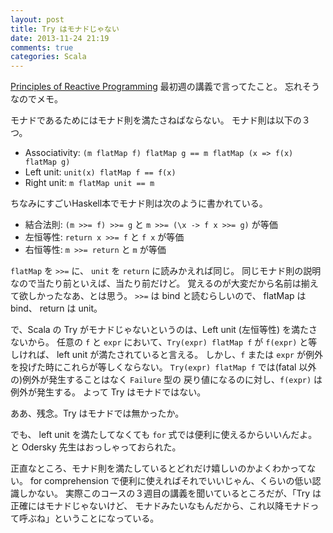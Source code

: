 ```yaml
---
layout: post
title: Try はモナドじゃない
date: 2013-11-24 21:19
comments: true
categories: Scala
---
```


[Principles of Reactive Programming](https://www.coursera.org/course/reactive)
最初週の講義で言ってたこと。
忘れそうなのでメモ。

<!-- more -->

モナドであるためにはモナド則を満たさねばならない。
モナド則は以下の３つ。

* Associativity: `(m flatMap f) flatMap g == m flatMap (x => f(x) flatMap g)`
* Left unit: `unit(x) flatMap f == f(x)`
* Right unit: `m flatMap unit == m`

ちなみにすごいHaskell本でモナド則は次のように書かれている。

* 結合法則: `(m >>= f) >>= g` と `m >>= (\x -> f x >>= g)` が等価
* 左恒等性: `return x >>= f` と `f x` が等価
* 右恒等性: `m >>= return` と `m` が等価

`flatMap` を `>>=` に、 `unit` を `return` に読みかえれば同じ。
同じモナド則の説明なので当たり前といえば、当たり前だけど。
覚えるのが大変だから名前は揃えて欲しかったなあ、とは思う。
`>>=` は bind と読むらしいので、 flatMap は bind、 return は unit。

で、Scala の Try がモナドじゃないというのは、Left unit (左恒等性) を満たさないから。
任意の `f` と `expr` において、`Try(expr) flatMap f` が `f(expr)` と等しければ、
left unit が満たされていると言える。
しかし、`f` または `expr` が例外を投げた時にこれらが等しくならない。
`Try(expr) flatMap f` では(fatal 以外の)例外が発生することはなく `Failure` 型の
戻り値になるのに対し、`f(expr)` は例外が発生する。
よって Try はモナドではない。

ああ、残念。Try はモナドでは無かったか。

でも、 left unit を満たしてなくても `for` 式では便利に使えるからいいんだよ。
と Odersky 先生はおっしゃっておられた。

正直なところ、モナド則を満たしているとどれだけ嬉しいのかよくわかってない。
for comprehension で便利に使えればそれでいいじゃん、くらいの低い認識しかない。
実際このコースの３週目の講義を聞いているところだが、「Try は正確にはモナドじゃないけど、
モナドみたいなもんだから、これ以降モナドって呼ぶね」ということになっている。
